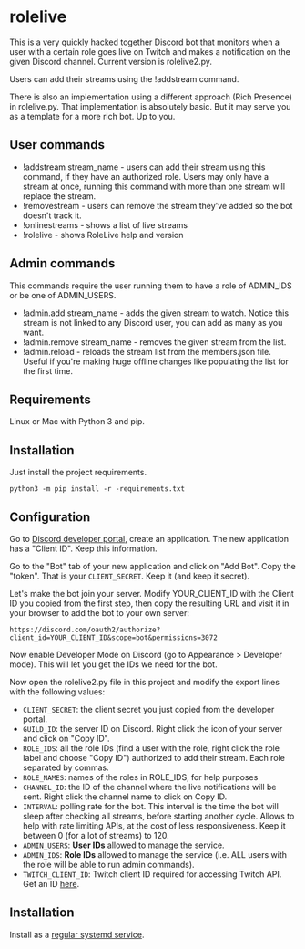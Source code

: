 # rolelive
This is a very quickly hacked together Discord bot that monitors when a user with a certain role goes live on Twitch and makes a notification on the given Discord channel. Current version is rolelive2.py.

Users can add their streams using the !addstream command.

There is also an implementation using a different approach (Rich Presence) in rolelive.py. That implementation is absolutely basic. But it may serve you as a template for a more rich bot. Up to you.

## User commands

* !addstream stream_name - users can add their stream using this command, if they have an authorized role. Users may only have a stream at once, running this command with more than one stream will replace the stream.
* !removestream - users can remove the stream they've added so the bot doesn't track it.
* !onlinestreams - shows a list of live streams
* !rolelive - shows RoleLive help and version

## Admin commands

This commands require the user running them to have a role of ADMIN_IDS or be one of ADMIN_USERS.

* !admin.add stream_name - adds the given stream to watch. Notice this stream is not linked to any Discord user, you can add as many as you want.
* !admin.remove stream_name - removes the given stream from the list.
* !admin.reload - reloads the stream list from the members.json file. Useful if you're making huge offline changes like populating the list for the first time.

## Requirements

Linux or Mac with Python 3 and pip.

## Installation

Just install the project requirements.

```
python3 -m pip install -r -requirements.txt
```

## Configuration

Go to [Discord developer portal](https://discord.com/developers/applications), create an application. The new application has a "Client ID". Keep this information.

Go to the "Bot" tab of your new application and click on "Add Bot". Copy the "token". That is your ``CLIENT_SECRET``. Keep it (and keep it secret).

Let's make the bot join your server. Modify YOUR_CLIENT_ID with the Client ID you copied from the first step, then copy the resulting URL and visit it in your browser to add the bot to your own server:

```
https://discord.com/oauth2/authorize?client_id=YOUR_CLIENT_ID&scope=bot&permissions=3072
```

Now enable Developer Mode on Discord (go to Appearance > Developer mode). This will let you get the IDs we need for the bot.

Now open the rolelive2.py file in this project and modify the export lines with the following values:

* ``CLIENT_SECRET``: the client secret you just copied from the developer portal.
* ``GUILD_ID``: the server ID on Discord. Right click the icon of your server and click on "Copy ID".
* ``ROLE_IDS``: all the role IDs (find a user with the role, right click the role label and choose "Copy ID") authorized to add their stream. Each role separated by commas.
* ``ROLE_NAMES``: names of the roles in ROLE_IDS, for help purposes
* ``CHANNEL_ID``: the ID of the channel where the live notifications will be sent. Right click the channel name to click on Copy ID.
* ``INTERVAL``: polling rate for the bot. This interval is the time the bot will sleep after checking all streams, before starting another cycle. Allows to help with rate limiting APIs, at the cost of less responsiveness. Keep it between 0 (for a lot of streams) to 120.
* ``ADMIN_USERS``: **User IDs** allowed to manage the service.
* ``ADMIN_IDS``: **Role IDs** allowed to manage the service (i.e. ALL users with the role will be able to run admin commands).
* ``TWITCH_CLIENT_ID``: Twitch client ID required for accessing Twitch API. Get an ID [here](https://dev.twitch.tv/console/apps).

## Installation

Install as a [regular systemd service](https://medium.com/@benmorel/creating-a-linux-service-with-systemd-611b5c8b91d6).
